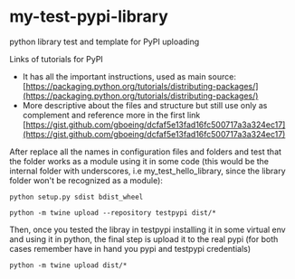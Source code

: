 # my-test-pypi-library
python library test and template for PyPI uploading

Links of tutorials for PyPI
- It has all the important instructions, used as main source: [https://packaging.python.org/tutorials/distributing-packages/](https://packaging.python.org/tutorials/distributing-packages/)
- More descriptive about the files and structure but still use only as complement and reference more in the first link [https://gist.github.com/gboeing/dcfaf5e13fad16fc500717a3a324ec17](https://gist.github.com/gboeing/dcfaf5e13fad16fc500717a3a324ec17)

After replace all the names in configuration files and folders and test that the folder works as a module using it in some code (this would be the internal folder with underscores, i.e my_test_hello_library, since the library folder won't be recognized as a module):

```
python setup.py sdist bdist_wheel
```

```
python -m twine upload --repository testpypi dist/*
```

Then, once you tested the libray in testpypi installing it in some virtual env and using it in python, the final step is upload it to the real pypi (for both cases remember have in hand you pypi and testpypi credentials)
```
python -m twine upload dist/*
```
